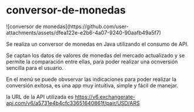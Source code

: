 <h1 aling="center"> conversor-de-monedas </h1>
![conversor de monedas](https://github.com/user-attachments/assets/dfea122e-e2b6-4a07-9240-90aafb49a5f7)

Se realiza un conversor de monedas en Java utilizando el consumo de API. 

Se captan los datos de valores de monedas del mercado actualizado y se permite la comparación entre ellas, para poder realizar una ocnversión sencilla para el usuario.

En el menú se puede obvservar las indicaciones para poder realizar la conversión exitosa, es una app muy intuitiva, simple y fácil de manejar.

la URL de la API utilizada es <a> https://v6.exchangerate-api.com/v6/a5731e4b4cfc33651640861f/pair/USD/ARS </a>

